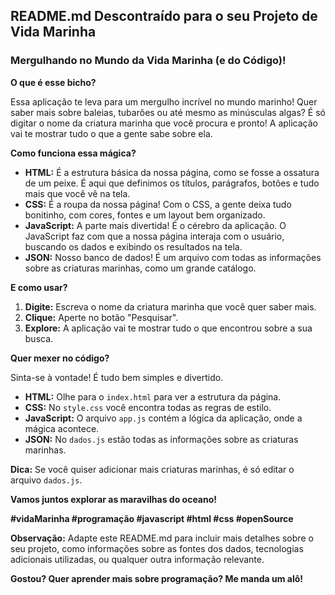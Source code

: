 ## **README.md Descontraído para o seu Projeto de Vida Marinha**

###  **Mergulhando no Mundo da Vida Marinha (e do Código)!**

**O que é esse bicho?**

Essa aplicação te leva para um mergulho incrível no mundo marinho!  Quer saber mais sobre baleias, tubarões ou até mesmo as minúsculas algas? É só digitar o nome da criatura marinha que você procura e pronto! A aplicação vai te mostrar tudo o que a gente sabe sobre ela.

**Como funciona essa mágica?**

* **HTML:** É a estrutura básica da nossa página, como se fosse a ossatura de um peixe. É aqui que definimos os títulos, parágrafos, botões e tudo mais que você vê na tela.
* **CSS:** É a roupa da nossa página! Com o CSS, a gente deixa tudo bonitinho, com cores, fontes e um layout bem organizado.
* **JavaScript:** A parte mais divertida! É o cérebro da aplicação. O JavaScript faz com que a nossa página interaja com o usuário, buscando os dados e exibindo os resultados na tela.
* **JSON:** Nosso banco de dados! É um arquivo com todas as informações sobre as criaturas marinhas, como um grande catálogo.

**E como usar?**

1. **Digite:** Escreva o nome da criatura marinha que você quer saber mais.
2. **Clique:** Aperte no botão "Pesquisar".
3. **Explore:** A aplicação vai te mostrar tudo o que encontrou sobre a sua busca.

**Quer mexer no código?**

Sinta-se à vontade! É tudo bem simples e divertido. 
* **HTML:** Olhe para o `index.html` para ver a estrutura da página.
* **CSS:** No `style.css` você encontra todas as regras de estilo.
* **JavaScript:** O arquivo `app.js` contém a lógica da aplicação, onde a mágica acontece.
* **JSON:** No `dados.js` estão todas as informações sobre as criaturas marinhas.

**Dica:** Se você quiser adicionar mais criaturas marinhas, é só editar o arquivo `dados.js`.

**Vamos juntos explorar as maravilhas do oceano!** 

**#vidaMarinha #programação #javascript #html #css #openSource**

**Observação:** Adapte este README.md para incluir mais detalhes sobre o seu projeto, como informações sobre as fontes dos dados, tecnologias adicionais utilizadas, ou qualquer outra informação relevante. 

**Gostou? Quer aprender mais sobre programação? Me manda um alô!** 
